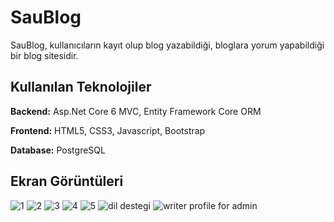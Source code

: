 
# SauBlog

SauBlog, kullanıcıların kayıt olup blog yazabildiği, bloglara yorum yapabildiği bir blog sitesidir.


## Kullanılan Teknolojiler


**Backend:** Asp.Net Core 6 MVC,  Entity Framework Core ORM

**Frontend:** HTML5, CSS3, Javascript, Bootstrap

**Database:** PostgreSQL


## Ekran Görüntüleri

![1](https://user-images.githubusercontent.com/83432342/210222921-4e5fb831-d256-4115-836f-19bf2af9b77e.jpg)
![2](https://user-images.githubusercontent.com/83432342/210222954-113c6434-1ed1-49cc-b423-88f24eddd2c4.jpg)
![3](https://user-images.githubusercontent.com/83432342/210222986-ebe90d5a-2d0e-4134-92b0-404e9cae520d.jpg)
![4](https://user-images.githubusercontent.com/83432342/210223018-965e3490-a4e3-447f-9674-b9a095c6467a.jpg)
![5](https://user-images.githubusercontent.com/83432342/210223023-ffc967e1-3602-476d-b66d-c62142472fcd.jpg)
![dil destegi](https://user-images.githubusercontent.com/83432342/210223171-f6d5afe5-3070-4d88-a2ec-cc712dc9404b.jpg)
![writer profile for admin](https://user-images.githubusercontent.com/83432342/210223259-4439aa4a-1806-4424-b840-654bb1c3d6c5.jpg)

